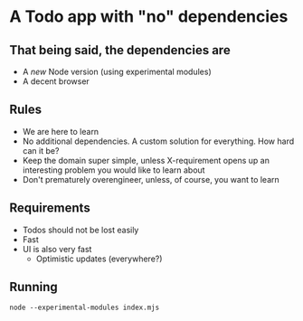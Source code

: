 # A Todo app with "no" dependencies

## That being said, the dependencies are

* A _new_ Node version (using experimental modules)
* A decent browser

## Rules

* We are here to learn
* No additional dependencies. A custom solution for everything. How hard can it be?
* Keep the domain super simple, unless X-requirement opens up an interesting problem you would like to learn about
* Don't prematurely overengineer, unless, of course, you want to learn

## Requirements

* Todos should not be lost easily
* Fast
* UI is also very fast
  * Optimistic updates (everywhere?)

## Running

```
node --experimental-modules index.mjs
```
